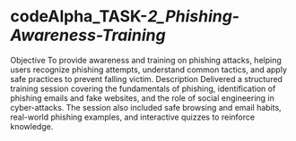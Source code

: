 # codeAlpha_TASK-_2_Phishing-Awareness-Training_
Objective
To provide awareness and training on phishing attacks, helping users recognize phishing attempts, understand common tactics, and apply safe practices to prevent falling victim.
Description
Delivered a structured training session covering the fundamentals of phishing, identification of phishing emails and fake websites, and the role of social engineering in cyber-attacks. The session also included safe browsing and email habits, real-world phishing examples, and interactive quizzes to reinforce knowledge.
